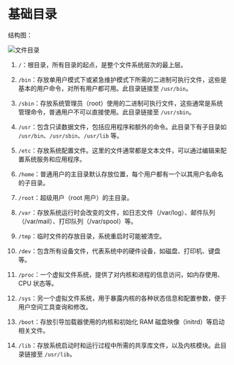 # 基础目录

结构图：

![文件目录](https://www.runoob.com/wp-content/uploads/2014/06/d0c50-linux2bfile2bsystem2bhierarchy.jpg)

1. `/`：根目录，所有目录的起点，是整个文件系统层次的最上层。

2. `/bin`：存放单用户模式下或紧急维护模式下所需的二进制可执行文件，这些是基本的用户命令，对所有用户都可用。此目录链接至 `/usr/bin`。

3. `/sbin`：存放系统管理员（root）使用的二进制可执行文件，这些通常是系统管理命令，普通用户不可以直接使用。此目录链接至 `/usr/sbin`。

4. `/usr`：包含只读数据文件，包括应用程序和额外的命令。此目录下有子目录如 `/usr/bin`、`/usr/sbin`、`/usr/lib` 等。

5. `/etc`：存放系统配置文件。这里的文件通常都是文本文件，可以通过编辑来配置系统服务和应用程序。

6. `/home`：普通用户的主目录默认存放位置，每个用户都有一个以其用户名命名的子目录。

7. `/root`：超级用户（root 用户）的主目录。

8. `/var`：存放系统运行时会改变的文件，如日志文件（/var/log）、邮件队列（/var/mail）、打印队列（/var/spool）等。

9. `/tmp`：临时文件的存放目录，系统重启时可能被清空。

10. `/dev`：包含所有设备文件，代表系统中的硬件设备，如磁盘、打印机、键盘等。

11. `/proc`：一个虚拟文件系统，提供了对内核和进程的信息访问，如内存使用、CPU 状态等。

12. `/sys`：另一个虚拟文件系统，用于暴露内核的各种状态信息和配置参数，便于用户空间工具查询和修改。

13. `/boot`：存放引导加载器使用的内核和初始化 RAM 磁盘映像（initrd）等启动相关文件。

14. `/lib`：存放系统启动时和运行过程中所需的共享库文件，以及内核模块。此目录链接至 `/usr/lib`。
